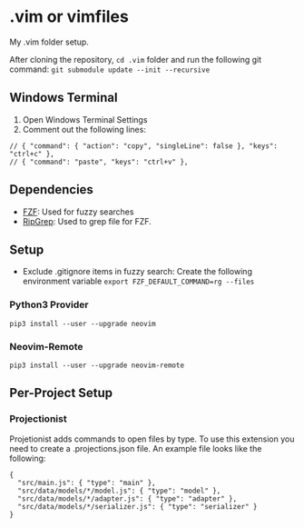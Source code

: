 # .vim or vimfiles

My .vim folder setup.

After cloning the repository, `cd .vim` folder and run the following git command:
`git submodule update --init --recursive`

## Windows Terminal
1. Open Windows Terminal Settings
1. Comment out the following lines:

```
// { "command": { "action": "copy", "singleLine": false }, "keys": "ctrl+c" },
// { "command": "paste", "keys": "ctrl+v" },
```

## Dependencies

* [FZF](https://github.com/junegunn/fzf): Used for fuzzy searches
* [RipGrep](https://github.com/BurntSushi/ripgrep#installation): Used to grep file for FZF.

## Setup
* Exclude .gitignore items in fuzzy search: Create the following environment variable `export FZF_DEFAULT_COMMAND=rg --files`

### Python3 Provider
`pip3 install --user --upgrade neovim`

### Neovim-Remote
`pip3 install --user --upgrade neovim-remote`

## Per-Project Setup

### Projectionist

Projetionist adds commands to open files by type.  To use this extension you need to create a
.projections.json file.  An example file looks like the following:

```
{
  "src/main.js": { "type": "main" },
  "src/data/models/*/model.js": { "type": "model" },
  "src/data/models/*/adapter.js": { "type": "adapter" },
  "src/data/models/*/serializer.js": { "type": "serializer" }
}
```
